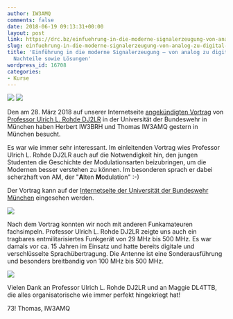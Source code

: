 ```yaml
---
author: IW3AMQ
comments: false
date: 2018-06-19 09:13:31+00:00
layout: post
link: https://drc.bz/einfuehrung-in-die-moderne-signalerzeugung-von-analog-zu-digital-vor-und-nachteile-sowie-loesungen-2/
slug: einfuehrung-in-die-moderne-signalerzeugung-von-analog-zu-digital-vor-und-nachteile-sowie-loesungen-2
title: 'Einführung in die moderne Signalerzeugung – von analog zu digital: Vor- und
  Nachteile sowie Lösungen'
wordpress_id: 16708
categories:
- Kurse
---
```


![](https://drc.bz/wp-content/uploads/2018/03/Siggen6.jpg) ![](https://drc.bz/wp-content/uploads/2018/03/signal_timing.png)

Den am 28. März 2018 auf unserer Internetseite [angekündigten Vortrag](https://drc.bz/einfuehrung-in-die-moderne-signalerzeugung-von-analog-zu-digital-vor-und-nachteile-sowie-loesungen/) von [Professor Ulrich L. Rohde DJ2LR](https://de.wikipedia.org/wiki/Ulrich_L._Rohde) in der Universität der Bundeswehr in München haben Herbert IW3BRH und Thomas IW3AMQ gestern in München besucht.

Es war wie immer sehr interessant. Im einleitenden Vortrag wies Professor Ulrich L. Rohde DJ2LR auch auf die Notwendigkeit hin, den jungen Studenten die Geschichte der Modulationsarten beizubringen, um die Modernen besser verstehen zu können. Im besonderen sprach er dabei scherzhaft von AM, der "**A**lten **M**odulation" :-)

Der Vortrag kann auf der [Internetseite der Universität der Bundeswehr München](https://www.unibw.de/technische-informatik/mitarbeiter/professoren/prof-dr-ing-habil-dr-h-c-mult-ulrich-l-rohde) eingesehen werden.

![](https://drc.bz/wp-content/uploads/2018/06/Professor-Rohde_Uni-Bundeswehr-München-1024x683.jpg)

Nach dem Vortrag konnten wir noch mit anderen Funkamateuren fachsimpeln. Professor Ulrich L. Rohde DJ2LR zeigte uns auch ein tragbares entmilitarisiertes Funkgerät von 29 MHz bis 500 MHz. Es war damals vor ca. 15 Jahren im Einsatz und hatte bereits digitale und verschlüsselte Sprachübertragung. Die Antenne ist eine Sonderausführung und besonders breitbandig von 100 MHz bis 500 MHz.

![](https://drc.bz/wp-content/uploads/2018/06/20180618_202757-1024x576.jpg)

Vielen Dank an Professor Ulrich L. Rohde DJ2LR und an Maggie DL4TTB, die alles organisatorische wie immer perfekt hingekriegt hat!

73! Thomas, IW3AMQ
